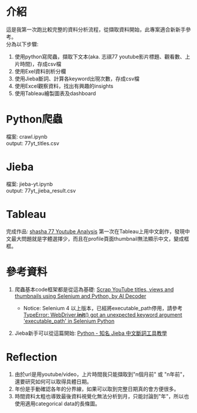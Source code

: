# 介紹
這是我第一次跑比較完整的資料分析流程，從擷取資料開始，此專案適合新新手參考。</br>
分為以下步驟:
1. 使用python寫爬蟲，擷取下文本(aka. 志祺77 youtube影片標題、觀看數、上片時間)，存成csv檔
2. 使用Exel資料剖析分欄
3. 使用Jieba斷詞、計算各keyword出現次數，存成csv檔
4. 使用Excel觀察資料，找出有興趣的insights
5. 使用Tableau繪製圖表及dashboard


# Python爬蟲
檔案: crawl.ipynb </br>
output: 77yt_titles.csv

# Jieba
檔案: jieba-yt.ipynb </br>
output: 77yt_jieba_result.csv

# Tableau
完成作品: [shasha 77 Youtube Analysis](https://public.tableau.com/app/profile/yi.shan.hsieh/viz/shasha77/Dashboard1)
第一次在Tableau上用中文創作，發現中文最大問題就是字體選擇少，而且在profile頁面thumbnail無法顯示中文，變成框框。

# 參考資料
1. 爬蟲基本code框架都是從這為基礎: [Scrap YouTube titles, views and thumbnails using Selenium and Python, by AI Decoder](https://www.youtube.com/watch?v=VQU58dZEFfo)
   * Notice: Selenium 4 以上版本，已經將executable_path停用，請參考 [TypeError: WebDriver.__init__() got an unexpected keyword argument 'executable_path' in Selenium Python](https://stackoverflow.com/questions/76550506/typeerror-webdriver-init-got-an-unexpected-keyword-argument-executable-p)

2. Jieba新手可以從這篇開始: [Python - 知名 Jieba 中文斷詞工具教學](https://blog.kennycoder.io/2020/02/12/Python-%E7%9F%A5%E5%90%8DJieba%E4%B8%AD%E6%96%87%E6%96%B7%E8%A9%9E%E5%B7%A5%E5%85%B7%E6%95%99%E5%AD%B8/)


# Reflection
1. 由於url是用youtube/video，上片時間我只能擷取到"n個月前" 或 "n年前"，還要研究如何可以取得具體日期。
3. 年份是手動確認各年的分界線，如果可以取到完整日期真的會方便很多。
4. 時間資料太粗也導致最後資料視覺化無法分析到月，只能討論到"年"，所以也使用適用categorical data的長條圖。
